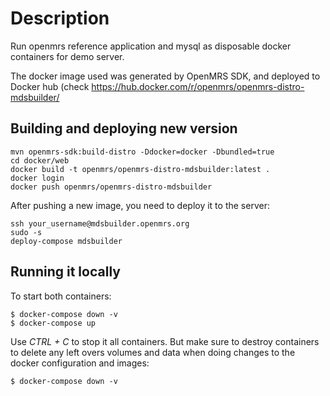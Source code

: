 # Description
Run openmrs reference application and mysql as disposable docker containers
for demo server.

The docker image used was generated by OpenMRS SDK, and deployed to Docker hub (check <https://hub.docker.com/r/openmrs/openmrs-distro-mdsbuilder/>

## Building and deploying new version

```
mvn openmrs-sdk:build-distro -Ddocker=docker -Dbundled=true
cd docker/web
docker build -t openmrs/openmrs-distro-mdsbuilder:latest .
docker login
docker push openmrs/openmrs-distro-mdsbuilder
```
After pushing a new image, you need to deploy it to the server:
```
ssh your_username@mdsbuilder.openmrs.org
sudo -s
deploy-compose mdsbuilder
```

## Running it locally

To start both containers:
```
$ docker-compose down -v
$ docker-compose up
```

Use _CTRL + C_ to stop it all containers. But make sure to destroy containers to delete any
left overs volumes and data when doing changes to the docker configuration and images:

```
$ docker-compose down -v
```
